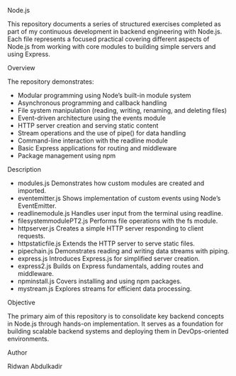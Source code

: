 Node.js 

This repository documents a series of structured exercises completed as part of my continuous development in backend engineering with Node.js.
Each file represents a focused practical covering different aspects of Node.js from working with core modules to building simple servers and using Express.

Overview

The repository demonstrates:

- Modular programming using Node’s built-in module system
- Asynchronous programming and callback handling
- File system manipulation (reading, writing, renaming, and deleting files)
- Event-driven architecture using the events module
- HTTP server creation and serving static content
- Stream operations and the use of pipe() for data handling
- Command-line interaction with the readline module
- Basic Express applications for routing and middleware
- Package management using npm

Description

- modules.js Demonstrates how custom modules are created and imported.
- eventemitter.js Shows implementation of custom events using Node’s EventEmitter.
- readlinemodule.js Handles user input from the terminal using readline.
- filesystemmodulePT2.js Performs file operations with the fs module.
- httpserver.js Creates a simple HTTP server responding to client requests.
- httpstaticfile.js Extends the HTTP server to serve static files.
- pipechain.js Demonstrates reading and writing data streams with piping.
- express.js Introduces Express.js for simplified server creation.
- express2.js Builds on Express fundamentals, adding routes and middleware.
- npminstall.js Covers installing and using npm packages.
- mystream.js Explores streams for efficient data processing.

Objective

The primary aim of this repository is to consolidate key backend concepts in Node.js through hands-on implementation.
It serves as a foundation for building scalable backend systems and deploying them in DevOps-oriented environments. 

Author

Ridwan Abdulkadir
